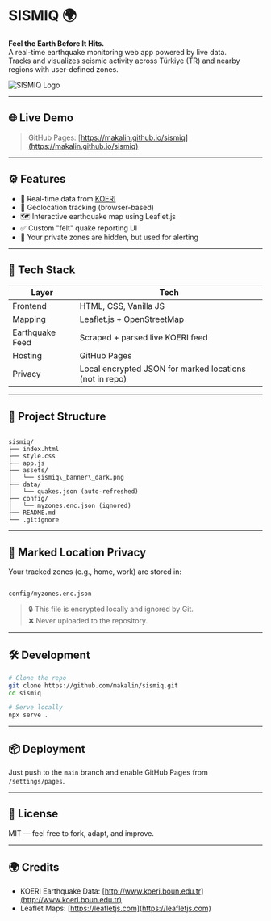 # SISMIQ 🌍

**Feel the Earth Before It Hits.**  
A real-time earthquake monitoring web app powered by live data.  
Tracks and visualizes seismic activity across Türkiye (TR) and nearby regions with user-defined zones.

![SISMIQ Logo](assets/sismiq_logo.png)

---

## 🌐 Live Demo
> GitHub Pages: [https://makalin.github.io/sismiq](https://makalin.github.io/sismiq)

---

## ⚙️ Features

- 🔴 Real-time data from [KOERI](http://www.koeri.boun.edu.tr/scripts/lst4.asp)
- 📍 Geolocation tracking (browser-based)
- 🗺️ Interactive earthquake map using Leaflet.js
- ✅ Custom "felt" quake reporting UI
- 🔐 Your private zones are hidden, but used for alerting

---

## 🚀 Tech Stack

| Layer        | Tech               |
|--------------|--------------------|
| Frontend     | HTML, CSS, Vanilla JS |
| Mapping      | Leaflet.js + OpenStreetMap |
| Earthquake Feed | Scraped + parsed live KOERI feed |
| Hosting      | GitHub Pages       |
| Privacy      | Local encrypted JSON for marked locations (not in repo) |

---

## 📁 Project Structure

```

sismiq/
├── index.html
├── style.css
├── app.js
├── assets/
│   └── sismiq\_banner\_dark.png
├── data/
│   └── quakes.json (auto-refreshed)
├── config/
│   └── myzones.enc.json (ignored)
├── README.md
└── .gitignore

```

---

## 🔐 Marked Location Privacy

Your tracked zones (e.g., home, work) are stored in:
```

config/myzones.enc.json

````
> 🔒 This file is encrypted locally and ignored by Git.  
> ❌ Never uploaded to the repository.

---

## 🛠️ Development

```bash
# Clone the repo
git clone https://github.com/makalin/sismiq.git
cd sismiq

# Serve locally
npx serve .
````

---

## 📦 Deployment

Just push to the `main` branch and enable GitHub Pages from `/settings/pages`.

---

## 📜 License

MIT — feel free to fork, adapt, and improve.

---

## 🌍 Credits

* KOERI Earthquake Data: [http://www.koeri.boun.edu.tr](http://www.koeri.boun.edu.tr)
* Leaflet Maps: [https://leafletjs.com](https://leafletjs.com)
